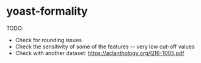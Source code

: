 # yoast-formality

TODO: 
- Check for rounding issues
- Check the sensitivity of some of the features -- very low cut-off values
- Check with another dataset: https://aclanthology.org/Q16-1005.pdf
